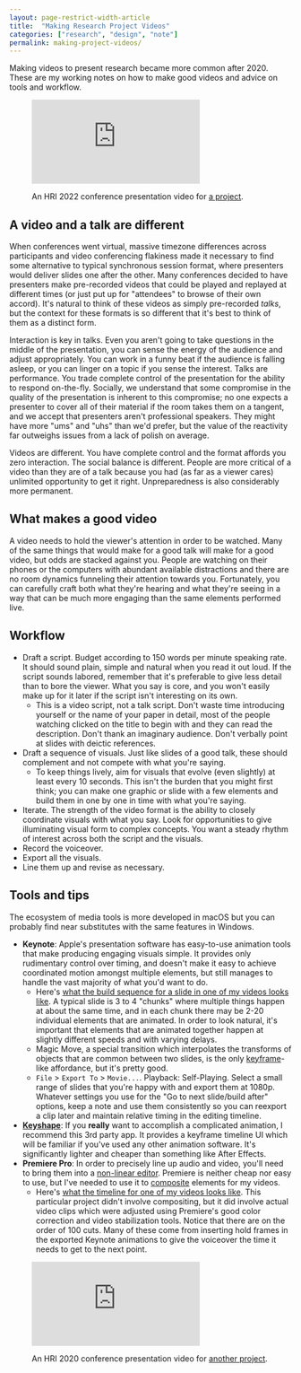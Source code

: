 ```yaml
---
layout: page-restrict-width-article
title:  "Making Research Project Videos"
categories: ["research", "design", "note"]
permalink: making-project-videos/
---
```


Making videos to present research became more common after 2020. These are my working notes on how to make good videos and advice on tools and workflow.


<div class="full-width">
<figure class="almost-full-bleed">
<iframe class="video" src="https://www.youtube-nocookie.com/embed/SyTuuUbTFVU?rel=0" title="YouTube video player" allow="accelerometer; clipboard-write; encrypted-media; gyroscope; picture-in-picture" allowfullscreen="" frameborder="0"></iframe>
<figcaption><p>An HRI 2022 conference presentation video for <a href="https://wandering.nickwalker.us/"> a project</a>.</p></figcaption>
</figure>
</div>


## A video and a talk are different

When conferences went virtual, massive timezone differences across participants and video conferencing flakiness made it necessary to find some alternative to typical synchronous session format, where presenters would deliver slides one after the other. Many conferences decided to have presenters make pre-recorded videos that could be played and replayed at different times (or just put up for "attendees" to browse of their own accord). It's natural to think of these videos as simply pre-recorded *talks*, but the context for these formats is so different that it's best to think of them as a distinct form.

Interaction is key in talks. Even you aren't going to take questions in the middle of the presentation, you can sense the energy of the audience and adjust appropriately. You can work in a funny beat if the audience is falling asleep, or you can linger on a topic if you sense the interest. Talks are performance. You trade complete control of the presentation for the ability to respond on-the-fly. Socially, we understand that some compromise in the quality of the presentation is inherent to this compromise; no one expects a presenter to cover all of their material if the room takes them on a tangent, and we accept that presenters aren't professional speakers. They might have more "ums" and "uhs" than we'd prefer, but the value of the reactivity far outweighs issues from a lack of polish on average.

Videos are different. You have complete control and the format affords you zero interaction. The social balance is different. People are more critical of a video than they are of a talk because you had (as far as a viewer cares) unlimited opportunity to get it right. Unpreparedness is also considerably more permanent. 

## What makes a good video

A video needs to hold the viewer's attention in order to be watched. Many of the same things that would make for a good talk will make for a good video, but odds are stacked against you. People are watching on their phones or the computers with abundant available distractions and there are no room dynamics funneling their attention towards you.  Fortunately, you can carefully craft both what they're hearing and what they're seeing in a way that can be much more engaging than the same elements performed live.

## Workflow

* Draft a script. Budget according to 150 words per minute speaking rate. It should sound plain, simple and natural when you read it out loud. If the script sounds labored, remember that it's preferable to give less detail than to bore the viewer. What you say is core, and you won't easily make up for it later if the script isn't interesting on its own. 
  * This is a video script, not a talk script. Don't waste time introducing yourself or the name of your paper in detail, most of the people watching clicked on the title to begin with and they can read the description. Don't thank an imaginary audience. Don't verbally point at slides with deictic references.
* Draft a sequence of visuals. Just like slides of a good talk, these should complement and not compete with what you're saying.
  * To keep things lively, aim for visuals that evolve (even slightly) at least every 10 seconds. This isn't the burden that you might first think; you can make one graphic or slide with a few elements and build them in one by one in time with what you're saying.
* Iterate. The strength of the video format is the ability to closely coordinate visuals with what you say. Look for opportunities to give illuminating visual form to complex concepts. You want a steady rhythm of interest across both the script and the visuals. 
* Record the voiceover.
* Export all the visuals.
* Line them up and revise as necessary.


## Tools and tips

The ecosystem of media tools is more developed in macOS but you can probably find near substitutes with the same features in Windows.

* **Keynote**: Apple's presentation software has easy-to-use animation tools that make producing engaging visuals simple. It provides only rudimentary control over timing, and doesn't make it easy to achieve coordinated motion amongst multiple elements, but still manages to handle the vast majority of what you'd want to do.
  * Here's [what the build sequence for a slide in one of my videos looks like](/assets/images/projects/keynote-builds.png). A typical slide is 3 to 4 "chunks" where multiple things happen at about the same time, and in each chunk there may be 2-20 individual elements that are animated. In order to look natural, it's important that elements that are animated together happen at slightly different speeds and with varying delays.
  * Magic Move, a special transition which interpolates the transforms of objects that are common between two slides, is the only [keyframe](https://en.wikipedia.org/wiki/Key_frame)-like affordance, but it's pretty good.
  * `File` > `Export To` > `Movie...`. Playback: Self-Playing. Select a small range of slides that you're happy with and export them at 1080p. Whatever settings you use for the "Go to next slide/build after" options, keep a note and use them consistently so you can reexport a clip later and maintain relative timing in the editing timeline.
* **[Keyshape](https://www.keyshapeapp.com/)**: If you **really** want to accomplish a complicated animation, I recommend this 3rd party app. It provides a keyframe timeline UI which will be familiar if you've used any other animation software. It's significantly lighter and cheaper than something like After Effects.
* **Premiere Pro**: In order to precisely line up audio and video, you'll need to bring them into a [non-linear editor](https://en.wikipedia.org/wiki/Non-linear_editing). Premiere is neither cheap nor easy to use, but I've needed to use it to [composite](https://en.wikipedia.org/wiki/Compositing) elements for my videos.
  * Here's [what the timeline for one of my videos looks like](/assets/images/projects/premiere-timeline.png). This particular project didn't involve compositing, but it did involve actual video clips which were adjusted using Premiere's good color correction and video stabilization tools. Notice that there are on the order of 100 cuts. Many of these come from inserting hold frames in the exported Keynote animations to give the voiceover the time it needs to get to the next point.


<figure>
<iframe class="video" src="https://www.youtube-nocookie.com/embed/1j91ISstdH8?rel=0" title="YouTube video player" allow="accelerometer; clipboard-write; encrypted-media; gyroscope; picture-in-picture" allowfullscreen="" frameborder="0"></iframe>
<figcaption><p>An HRI 2020 conference presentation video for <a href="https://nickwalker.us/publications/walker2020perceptions"> another project</a>.</p></figcaption>
</figure>